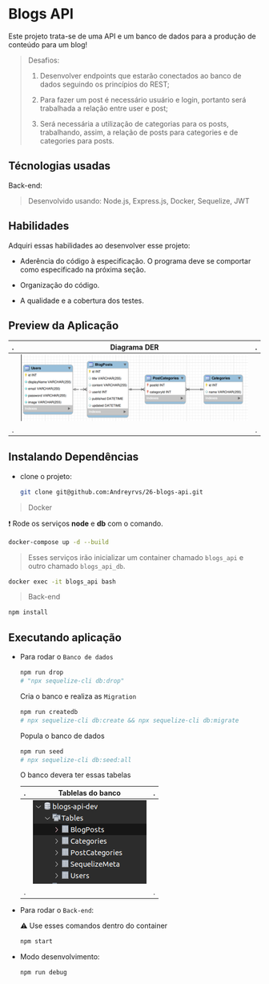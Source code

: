 # Blogs API

Este projeto trata-se de uma API e um banco de dados para a produção de conteúdo para um blog!

> Desafios:
>
>  1. Desenvolver endpoints que estarão conectados ao banco de dados seguindo os princípios do REST;
>
>  2. Para fazer um post é necessário usuário e login, portanto será trabalhada a relação entre user e post;
>
>  3. Será necessária a utilização de categorias para os posts, trabalhando, assim, a relação de posts para categories e de categories para posts.
>

## Técnologias usadas

Back-end:
> Desenvolvido usando: Node.js, Express.js, Docker, Sequelize, JWT

## Habilidades

Adquiri essas habilidades ao desenvolver esse projeto:

- Aderência do código à especificação. O programa deve se comportar como especificado na próxima seção.

- Organização do código.

- A qualidade e a cobertura dos testes.

## Preview da Aplicação

|.| Diagrama DER |.|
| --- | :---: | --- |
| | ![Home](./aplicacao-der.png) |
|.| |.|

## Instalando Dependências

- clone o projeto:

  ```bash
  git clone git@github.com:Andreyrvs/26-blogs-api.git
  ```

> Docker

  :heavy_exclamation_mark: Rode os serviços **node** e **db** com o comando.

  ```bash
  docker-compose up -d --build
  ```

  > Esses serviços irão inicializar um container chamado `blogs_api` e outro chamado `blogs_api_db`.

  ```bash
  docker exec -it blogs_api bash
  ```

> Back-end

  ```bash
  npm install
  ```

## Executando aplicação

- Para rodar o `Banco de dados`

  ```bash
  npm run drop
  # "npx sequelize-cli db:drop"
  ```

  Cria o banco e realiza as `Migration`

  ```bash
  npm run createdb
  # npx sequelize-cli db:create && npx sequelize-cli db:migrate
  ```

  Popula o banco de dados

  ```bash
  npm run seed
  # npx sequelize-cli db:seed:all
  ```

  O banco devera ter essas tabelas

  |.| Tablelas do banco |.|
  | --- | :---: | --- |
  || ![Login](./aplicacao-db.png) ||
  |.| |.|
- Para rodar o `Back-end`:

  :warning: Use esses comandos dentro do container

  ```bash
  npm start
  ```

- Modo desenvolvimento:

  ```bash
  npm run debug
  ```
